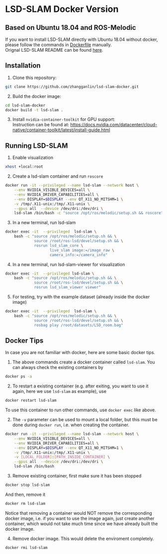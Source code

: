 # LSD-SLAM Docker Version
## Based on Ubuntu 18.04 and ROS-Melodic
If you want to install LSD-SLAM directly with Ubuntu 18.04 without docker, please follow the commands in [Dockerfile](Dockerfile) manually.\
Orignal LSD-SLAM README can be found [here](lsd_readme.md).

## Installation
1. Clone this repository:
```bash
git clone https://github.com/zhangganlin/lsd-slam-docker.git
```
2. Build the docker image:
```bash
cd lsd-slam-docker
docker build -t lsd-slam .
``` 
3. Install `nvidia-container-toolkit` for GPU support:\
Instruction can be found at: https://docs.nvidia.com/datacenter/cloud-native/container-toolkit/latest/install-guide.html

## Running LSD-SLAM
1. Enable visualization
```bash
xhost +local:root
```

2. Create a lsd-slam container and run `roscore` 
```bash
docker run -it --privileged --name lsd-slam --network host \
    --env NVIDIA_VISIBLE_DEVICES=all \
    --env NVIDIA_DRIVER_CAPABILITIES=all \
    --env DISPLAY=$DISPLAY --env QT_X11_NO_MITSHM=1 \
    -v /tmp/.X11-unix:/tmp/.X11-unix \
    --gpus all  --device /dev/dri:/dev/dri \
    lsd-slam /bin/bash -c "source /opt/ros/melodic/setup.sh && roscore"
```

3. In a new terminal, run lsd-slam
```bash
docker exec -it  --privileged  lsd-slam \
    bash -c "source /opt/ros/melodic/setup.sh && \
             source /root/ros-lsd/devel/setup.sh && \
             rosrun lsd_slam_core \
                    live_slam image:=/image_raw \
                    camera_info:=/camera_info"
```

4. In a new terminal, run lsd-slam-viewer for visualization
```bash
docker exec -it  --privileged lsd-slam \
    bash -c "source /opt/ros/melodic/setup.sh && \
             source /root/ros-lsd/devel/setup.sh && \
             rosrun lsd_slam_viewer viewer"
```

5. For testing, try with the example dataset (already inside the docker image)
```bash
docker exec -it  --privileged  lsd-slam \
    bash -c "source /opt/ros/melodic/setup.sh && \
             source /root/ros-lsd/devel/setup.sh && \
             rosbag play /root/datasets/LSD_room.bag"
```

## Docker Tips
In case you are not familiar with docker, here are some basic docker tips.
1. The above commands create a docker container called `lsd-slam`. You can always check the existing containers by 
```bash
docker ps -a
```
2. To restart a existing container (e.g. after exiting, you want to use it again, here we use `lsd-slam` as example), use
```bash
docker restart lsd-slam
```
To use this container to run other commands, use `docker exec` like above.

2. The `-v` parameter can be used to mount a local folder, but this must be done during `docker run`, i.e. when creating the container.
```bash
docker run -it --privileged --name lsd-slam --network host \
    --env NVIDIA_VISIBLE_DEVICES=all \
    --env NVIDIA_DRIVER_CAPABILITIES=all \
    --env DISPLAY=$DISPLAY --env QT_X11_NO_MITSHM=1 \
    -v /tmp/.X11-unix:/tmp/.X11-unix \
    -v [LOCAL_FOLDER]:[PATH_INSIDE_CONTAINER] \
    --gpus all  --device /dev/dri:/dev/dri \
    lsd-slam /bin/bash
```

3. Remove existing container, first make sure it has been stopped
```bash
docker stop lsd-slam
```
And then, remove it
```bash
docker rm lsd-slam
```
Notice that removing a container would NOT remove the corresponding docker image, i.e. if you want to use the image again, just create another container, which would not take much time since we have already built the docker image.

4. Remove docker image. This would delete the enviroment completely.
```
docker rmi lsd-slam
```
